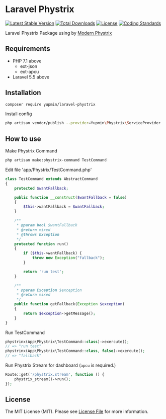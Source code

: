 # Laravel Phystrix

[![Latest Stable Version](https://poser.pugx.org/yupmin/laravel-phystrix/v/stable)](https://packagist.org/packages/yupmin/laravel-phystrix)
[![Total Downloads](https://poser.pugx.org/yupmin/laravel-phystrix/downloads)](https://packagist.org/packages/yupmin/laravel-phystrix)
[![License](https://poser.pugx.org/yupmin/laravel-phystrix/license)](https://packagist.org/packages/yupmin/laravel-phystrix)
[![Coding Standards](https://img.shields.io/badge/cs-PSR--2--R-yellow.svg)](https://github.com/php-fig-rectified/fig-rectified-standards)

Laravel Phystrix Package using by [Modern Phystrix](https://github.com/yupmin/phystrix)

## Requirements

* PHP 7.1 above
  * ext-json
  * ext-apcu
* Laravel 5.5 above

## Installation

```bash
composer require yupmin/laravel-phystrix
```

Install config

```bash
php artisan vendor/publish --provider=Yupmin\Phystrix\ServiceProvider
```

## How to use

Make Phystrix Command

```bash
php artisan make:phystrix-command TestCommand
```

Edit file 'app/Phystrix/TestCommand.php'

```php
class TestCommand extends AbstractCommand
{
    protected $wantFallback;

    public function __construct($wantFallback = false)
    {
        $this->wantFallback = $wantFallback;
    }

    /**
     * @param bool $wantFallback
     * @return mixed
     * @throws Exception
     */
    protected function run()
    {
        if ($this->wantFallback) {
            throw new Exception("fallback");
        }

        return 'run test';
    }

    /**
     * @param Exception $exception
     * @return mixed
     */
    public function getFallback(Exception $exception)
    {
        return $exception->getMessage();
    }
}
```

Run TestCommand

```php
phystrinx(App\Phystrix\TestCommand::class)->exercute();
// => "run test"
phystrinx(App\Phystrix\TestCommand::class, false)->exercute();
// => "fallback"
```

Run Phystrix Stream for dashboard (`apcu` is required.)

```php
Route::get('/phystrix.stream', function () {
    phystrix_stream()->run();
});
```

## License

The MIT License (MIT). Please see [License File](LICENSE.md) for more information.
